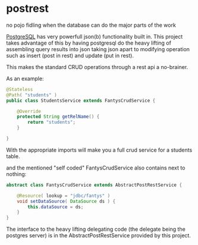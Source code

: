 # postrest
no pojo fidling when the database can do the major parts of the work


[PostgreSQL](https://www.postgresql.org/) has very powerfull json(b) functionality
built in. This project takes advantage of this by having postgresql do the heavy lifting
of assembling query results into json taking json apart to modifying operation such as insert (post in rest) and update (put in rest).

This makes the standard CRUD operations through a rest api a no-brainer.

As an example:

```java
@Stateless
@Path( "students" )
public class StudentsService extends FantysCrudService {

    @Override
    protected String getRelName() {
        return "students";
    }

}


```

With the appropriate imports will make you a full crud service for a students table.


and the mentioned "self coded" FantysCrudService also contains next to nothing:

```java
abstract class FantysCrudService extends AbstractPostRestService {

    @Resource( lookup = "jdbc/fantys" )
    void setDataSource( DataSource ds ) {
        this.dataSource = ds;
    }
}
```

The interface to the heavy lifting delegating code (the delegate being the postgres server)
is in the AbstractPostRestService provided by this project.

